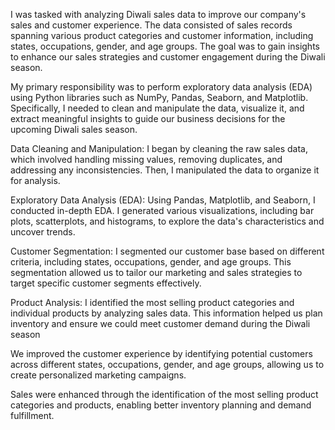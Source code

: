  I was tasked with analyzing Diwali sales data to improve our company's sales and customer experience. The data consisted of sales records spanning various product categories and customer information, including states, occupations, gender, and age groups. The goal was to gain insights to enhance our sales strategies and customer engagement during the Diwali season.

 My primary responsibility was to perform exploratory data analysis (EDA) using Python libraries such as NumPy, Pandas, Seaborn, and Matplotlib. Specifically, I needed to clean and manipulate the data, visualize it, and extract meaningful insights to guide our business decisions for the upcoming Diwali sales season.

Data Cleaning and Manipulation: I began by cleaning the raw sales data, which involved handling missing values, removing duplicates, and addressing any inconsistencies. Then, I manipulated the data to organize it for analysis.

Exploratory Data Analysis (EDA): Using Pandas, Matplotlib, and Seaborn, I conducted in-depth EDA. I generated various visualizations, including bar plots, scatterplots, and histograms, to explore the data's characteristics and uncover trends.

Customer Segmentation: I segmented our customer base based on different criteria, including states, occupations, gender, and age groups. This segmentation allowed us to tailor our marketing and sales strategies to target specific customer segments effectively.

Product Analysis: I identified the most selling product categories and individual products by analyzing sales data. This information helped us plan inventory and ensure we could meet customer demand during the Diwali season

We improved the customer experience by identifying potential customers across different states, occupations, gender, and age groups, allowing us to create personalized marketing campaigns.

Sales were enhanced through the identification of the most selling product categories and products, enabling better inventory planning and demand fulfillment.
